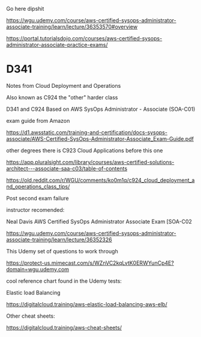 Go here dipshit

https://wgu.udemy.com/course/aws-certified-sysops-administrator-associate-training/learn/lecture/36353570#overview



https://portal.tutorialsdojo.com/courses/aws-certified-sysops-administrator-associate-practice-exams/

# D341
Notes from Cloud Deployment and Operations

Also known as C924 the "other" harder class

D341 and C924 Based on AWS SysOps Administrator - Associate (SOA-C01)

exam guide from Amazon

https://d1.awsstatic.com/training-and-certification/docs-sysops-associate/AWS-Certified-SysOps-Administrator-Associate_Exam-Guide.pdf

other degrees there is C923 Cloud Applications before this one

https://app.pluralsight.com/library/courses/aws-certified-solutions-architect---associate-saa-c03/table-of-contents

https://old.reddit.com/r/WGU/comments/ko0m1q/c924_cloud_deployment_and_operations_class_tips/


Post second exam failure

instructor recomended:

Neal Davis AWS Certified SysOps Administrator Associate Exam [SOA-C02

https://wgu.udemy.com/course/aws-certified-sysops-administrator-associate-training/learn/lecture/36352326

This Udemy set of questions to work through

https://protect-us.mimecast.com/s/WZnVC2kqLvtK0ERWYunCp4E?domain=wgu.udemy.com

cool reference chart found in the Udemy tests:

Elastic load Balancing 

https://digitalcloud.training/aws-elastic-load-balancing-aws-elb/

Other cheat sheets:

https://digitalcloud.training/aws-cheat-sheets/
